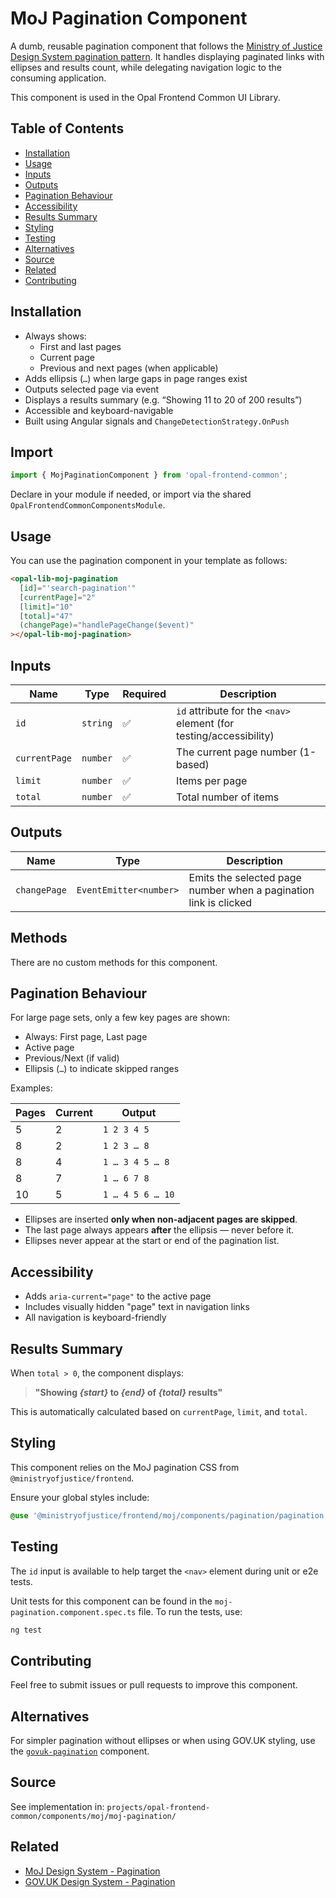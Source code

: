 # MoJ Pagination Component

A dumb, reusable pagination component that follows the [Ministry of Justice Design System pagination pattern](https://design-patterns.service.justice.gov.uk/components/pagination/). It handles displaying paginated links with ellipses and results count, while delegating navigation logic to the consuming application.

This component is used in the Opal Frontend Common UI Library.

## Table of Contents

- [Installation](#installation)
- [Usage](#usage)
- [Inputs](#inputs)
- [Outputs](#outputs)
- [Pagination Behaviour](#pagination-behaviour)
- [Accessibility](#accessibility)
- [Results Summary](#results-summary)
- [Styling](#styling)
- [Testing](#testing)
- [Alternatives](#alternatives)
- [Source](#source)
- [Related](#related)
- [Contributing](#contributing)

## Installation

- Always shows:
  - First and last pages
  - Current page
  - Previous and next pages (when applicable)
- Adds ellipsis (`…`) when large gaps in page ranges exist
- Outputs selected page via event
- Displays a results summary (e.g. “Showing 11 to 20 of 200 results”)
- Accessible and keyboard-navigable
- Built using Angular signals and `ChangeDetectionStrategy.OnPush`

## Import

```ts
import { MojPaginationComponent } from 'opal-frontend-common';
```

Declare in your module if needed, or import via the shared `OpalFrontendCommonComponentsModule`.

## Usage

You can use the pagination component in your template as follows:

```html
<opal-lib-moj-pagination
  [id]="'search-pagination'"
  [currentPage]="2"
  [limit]="10"
  [total]="47"
  (changePage)="handlePageChange($event)"
></opal-lib-moj-pagination>
```

## Inputs

| Name          | Type     | Required | Description                                                        |
| ------------- | -------- | -------- | ------------------------------------------------------------------ |
| `id`          | `string` | ✅       | `id` attribute for the `<nav>` element (for testing/accessibility) |
| `currentPage` | `number` | ✅       | The current page number (1-based)                                  |
| `limit`       | `number` | ✅       | Items per page                                                     |
| `total`       | `number` | ✅       | Total number of items                                              |

## Outputs

| Name         | Type                   | Description                                                      |
| ------------ | ---------------------- | ---------------------------------------------------------------- |
| `changePage` | `EventEmitter<number>` | Emits the selected page number when a pagination link is clicked |

## Methods

There are no custom methods for this component.

## Pagination Behaviour

For large page sets, only a few key pages are shown:

- Always: First page, Last page
- Active page
- Previous/Next (if valid)
- Ellipsis (`…`) to indicate skipped ranges

Examples:

| Pages | Current | Output           |
| ----- | ------- | ---------------- |
| 5     | 2       | `1 2 3 4 5`      |
| 8     | 2       | `1 2 3 … 8`      |
| 8     | 4       | `1 … 3 4 5 … 8`  |
| 8     | 7       | `1 … 6 7 8`      |
| 10    | 5       | `1 … 4 5 6 … 10` |

- Ellipses are inserted **only when non-adjacent pages are skipped**.
- The last page always appears **after** the ellipsis — never before it.
- Ellipses never appear at the start or end of the pagination list.

## Accessibility

- Adds `aria-current="page"` to the active page
- Includes visually hidden "page" text in navigation links
- All navigation is keyboard-friendly

## Results Summary

When `total > 0`, the component displays:

> **"Showing _{start}_ to _{end}_ of _{total}_ results"**

This is automatically calculated based on `currentPage`, `limit`, and `total`.

## Styling

This component relies on the MoJ pagination CSS from `@ministryofjustice/frontend`.

Ensure your global styles include:

```scss
@use '@ministryofjustice/frontend/moj/components/pagination/pagination';
```

## Testing

The `id` input is available to help target the `<nav>` element during unit or e2e tests.

Unit tests for this component can be found in the `moj-pagination.component.spec.ts` file. To run the tests, use:

```bash
ng test
```

## Contributing

Feel free to submit issues or pull requests to improve this component.

## Alternatives

For simpler pagination without ellipses or when using GOV.UK styling, use the [`govuk-pagination`](../govuk/govuk-pagination) component.

## Source

See implementation in:
`projects/opal-frontend-common/components/moj/moj-pagination/`

## Related

- [MoJ Design System - Pagination](https://design-patterns.service.justice.gov.uk/components/pagination/)
- [GOV.UK Design System - Pagination](https://design-system.service.gov.uk/components/pagination/)
